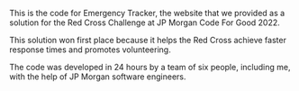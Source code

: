 This is the code for Emergency Tracker, the website that we provided as a solution for the Red Cross Challenge at JP Morgan Code For Good 2022.

This solution won first place because it helps the Red Cross achieve faster response times and promotes volunteering.

The code was developed in 24 hours by a team of six people, including me, with the help of JP Morgan software engineers.
